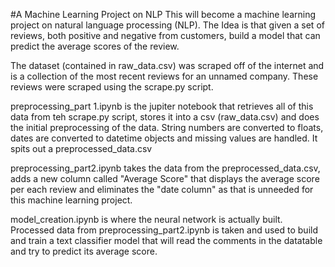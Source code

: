 #A Machine Learning Project on NLP
This will become a machine learning project on natural language processing (NLP). The Idea is that given a set of reviews, both positive and negative from customers, build a model that can predict the average scores of the review.

The dataset (contained in raw_data.csv) was scraped off of the internet and is a collection of the most recent reviews for an unnamed company.
These reviews were scraped using the scrape.py script. 


preprocessing_part 1.ipynb is the jupiter notebook that retrieves all of this data from teh scrape.py script, stores it into a csv (raw_data.csv) and does the initial preprocessing of the data. String numbers are converted to floats, dates are converted to datetime objects and missing values are handled. It spits out a preprocessed_data.csv

preprocessing_part2.ipynb takes the data from the preprocessed_data.csv, adds a new column called "Average Score" that displays the average score per each review and eliminates the "date column" as that is unneeded for this machine learning project.

model_creation.ipynb is where the neural network is actually built. Processed data from preprocessing_part2.ipynb is taken and used to build and train a text classifier model that will read the comments in the datatable and try to predict its average score.